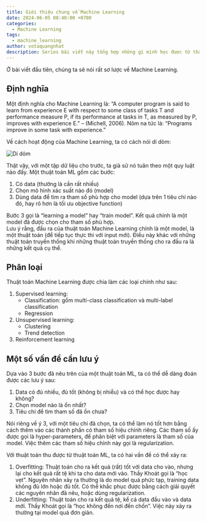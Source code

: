 ```yaml
---
title: Giới thiệu chung về Machine Learning
date: 2024-06-05 08:40:00 +0700
categories:
  - Machine Learning
tags:
  - machine_learning
author: votaquangnhat
description: Series bài viết này tổng hợp những gì mình học được từ thầy Khoát ở SoICT và các tài liệu online khác.
---
```


Ở bài viết đầu tiên, chúng ta sẽ nói rất sơ lược về Machine Learning.
## Định nghĩa

Một định nghĩa cho Machine Learning là: “A computer program is said to learn from experience E with respect to some class of tasks T and performance measure P, if its performance at tasks in T, as measured by P, improves with experience E.” – (Michell, 2006). Nôm na tức là: “Programs improve in some task with experience.”

Về cách hoạt động của Machine Learning, ta có cách nói dí dỏm:

![Dí dỏm](https://votaquangnhat.wordpress.com/wp-content/uploads/2024/06/image.png)

Thật vậy, với một tập dữ liệu cho trước, ta giả sử nó tuân theo một quy luật nào đấy. Một thuật toán ML gồm các bước:

1. Có data (thường là cần rất nhiều)
2. Chọn mô hình xác suất nào đó (model)
3. Dùng data để tìm ra tham số phù hợp cho model (dựa trên 1 tiêu chí nào đó, hay rõ hơn là tối ưu objective function)

Bước 3 gọi là “learning a model” hay “train model”. Kết quả chính là một model đã được chọn cho tham số phù hợp.  
Lưu ý rằng, đầu ra của thuật toán Machine Learning chính là một model, là một thuật toán (để tiếp tục thực thi với input mới). Điều này khác với những thuật toán truyền thống khi những thuật toán truyền thống cho ra đầu ra là những kết quả cụ thể.

## Phân loại

Thuật toán Machine Learning được chia làm các loại chính như sau:

1. Supervised learning:
    - Classification: gồm multi-class classification và multi-label classification
    - Regression
2. Unsupervised learning:
    - Clustering
    - Trend detection
3. Reinforcement learning

## Một số vấn đề cần lưu ý

Dựa vào 3 bước đã nêu trên của một thuật toán ML, ta có thể dễ dàng đoán được các lưu ý sau:

1. Data có đủ nhiều, đủ tốt (không bị nhiễu) và có thể học được hay không?
2. Chọn model nào là ổn nhất?
3. Tiêu chí để tìm tham số đã ổn chưa?

Nói riêng về ý 3, với một tiêu chí đã chọn, ta có thể làm nó tốt hơn bằng cách thêm vào các thành phần có tham số hiệu chỉnh riêng. Các tham số ấy được gọi là hyper-parameters, để phân biệt với parameters là tham số của model. Việc thêm các tham số hiệu chỉnh này gọi là regularization.

Với thuật toán thu được từ thuật toán ML, ta có hai vấn đề có thể xảy ra:

1. Overfitting: Thuật toán cho ra kết quả (rất) tốt với data cho vào, nhưng lại cho kết quả rất tệ khi ta cho data mới vào. Thầy Khoát gọi là “học vẹt”. Nguyên nhân xảy ra thường là do model quá phức tạp, training data không đủ lớn hoặc đủ tốt. Có thể khắc phục được bằng cách giải quyết các nguyên nhân đã nêu, hoặc dùng regularization.
2. Underfitting: Thuật toán cho ra kết quả tệ, kể cả data đầu vào và data mới. Thầy Khoát gọi là “học không đến nơi đến chốn”. Việc này xảy ra thường tại model quá đơn giản.